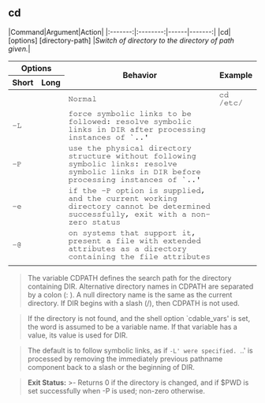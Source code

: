 
## **cd**

|Command|Argument|Action|
|:-------:|:--------:|------|-------:|
|cd| [options] [directory-path] |*Switch of directory to the directory of path given.*|

<table>
    <thead>
        <tr>
            <th colspan="2">Options</th>
            <th rowspan="2">Behavior</th>
            <th rowspan="2">Example</th>
        </tr>
        <tr>
            <th>Short</th>
            <th>Long</th>
        </tr>
    </thead>
    <tbody style="font-family: FreeMono, monospace;">
        <tr>
            <td></td>
            <td></td>
            <td>Normal</td>
            <td>cd /etc/</td>
        </tr>
        <tr>
            <td>-L</td>
            <td></td>
            <td>force symbolic links to be followed: resolve symbolic
                links in DIR after processing instances of `..'</td>
            <td></td>
        </tr>
        <tr>
            <td>-P</td>
            <td></td>
            <td>use the physical directory structure without following
                symbolic links: resolve symbolic links in DIR before
                processing instances of `..'</td>
            <td></td>
        </tr>
        <tr>
            <td>-e</td>
            <td></td>
            <td>if the -P option is supplied, and the current working
                directory cannot be determined successfully, exit with
                a non-zero status</td>
            <td></td>
        </tr>
        <tr>
            <td>-@</td>
            <td></td>
            <td>on systems that support it, present a file with extended
                attributes as a directory containing the file attributes
            </td>
            <td></td>
        </tr>
        <tr>
            <td></td>
            <td></td>
            <td></td>
            <td></td>
        </tr>
    </tbody>
</table>

> The variable CDPATH defines the search path for the directory containing
DIR.  Alternative directory names in CDPATH are separated by a colon (: ).
A null directory name is the same as the current directory.  If DIR begins
with a slash (/), then CDPATH is not used.

> If the directory is not found, and the shell option `cdable_vars' is set,
the word is assumed to be  a variable name.  If that variable has a value,
its value is used for DIR.
            
> The default is to follow symbolic links, as if `-L' were specified.
`..' is processed by removing the immediately previous pathname component
back to a slash or the beginning of DIR.

> **Exit Status:**
    >- Returns 0 if the directory is changed, and if $PWD is set successfully when -P is used; non-zero otherwise.